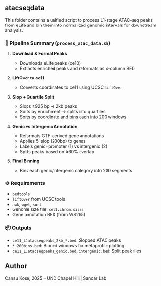 ## atacseqdata

This folder contains a unified script to process L1-stage ATAC-seq peaks from eLife and bin them into normalized genomic intervals for downstream analysis.

### 📜 Pipeline Summary (`process_atac_data.sh`)

1. **Download & Format Peaks**
   - Downloads eLife peaks (ce10)
   - Extracts enriched peaks and reformats as 4-column BED

2. **LiftOver to ce11**
   - Converts coordinates to ce11 using UCSC `liftOver`

3. **Slop + Quartile Split**
   - Slops ±925 bp → 2kb peaks
   - Sorts by enrichment → splits into quartiles
   - Sorts by coordinate and bins each into 200 windows

4. **Genic vs Intergenic Annotation**
   - Reformats GTF-derived gene annotations
   - Applies 5′ slop (200bp) to genes
   - Labels genic+promoter (1) vs intergenic (2)
   - Splits peaks based on ≥60% overlap

5. **Final Binning**
   - Bins each genic/intergenic category into 200 segments

### ⚙️ Requirements
- `bedtools`
- `liftOver` from UCSC tools
- `awk`, `wget`, `sort`
- Genome size file: `ce11.chrom.sizes`
- Gene annotation BED (from WS295)

### 📦 Outputs
- `ce11_L1atacseqpeaks_2kb_*.bed`: Slopped ATAC peaks
- `*_200bins.bed`: Binned windows for metaprofile plotting
- `ce11_L1atacseqpeaks_genic.bed`, `intergenic.bed`: Split peak files


## Author

Cansu Kose, 2025 – UNC Chapel Hill | Sancar Lab


